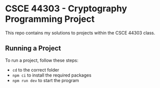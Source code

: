# CSCE 44303 - Cryptography Programming Project

This repo contains my solutions to projects within the CSCE 44303 class.

## Running a Project

To run a project, follow these steps:

- `cd` to the correct folder
- `npm ci` to install the required packages
- `npm run dev` to start the program
